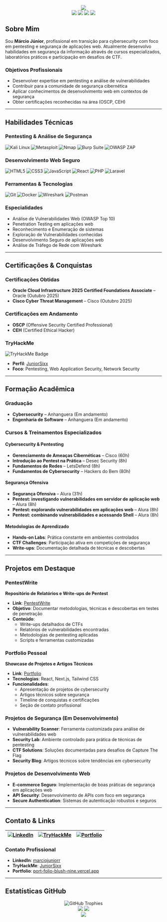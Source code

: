 







<div align="center">
  <img src="https://readme-typing-svg.vercel.app/?color=00ff00&size=35&center=true&vCenter=true&width=1000&lines=HELLO,+I'M+M%C3%A1rcio+J%C3%BAnior;CYBERSECURITY+%7C+PENTESTER+%7C+WEB+DEVELOPER" />
</div>

<div align="center">
  <img src="https://img.shields.io/badge/Cybersecurity-FF6B6B?style=for-the-badge&logo=shield&logoColor=white" />
  <img src="https://img.shields.io/badge/Pentesting-4ECDC4?style=for-the-badge&logo=bug&logoColor=white" />
  <img src="https://img.shields.io/badge/Web%20Development-45B7D1?style=for-the-badge&logo=code&logoColor=white" />
  <img src="https://img.shields.io/badge/Security%20Analysis-FF6B6B?style=for-the-badge&logo=search&logoColor=white" />
</div>

## Sobre Mim

Sou **Márcio Júnior**, profissional em transição para cybersecurity com foco em pentesting e segurança de aplicações web. Atualmente desenvolvo habilidades em segurança da informação através de cursos especializados, laboratórios práticos e participação em desafios de CTF.

### Objetivos Profissionais
- Desenvolver expertise em pentesting e análise de vulnerabilidades
- Contribuir para a comunidade de segurança cibernética
- Aplicar conhecimentos de desenvolvimento web em contextos de segurança
- Obter certificações reconhecidas na área (OSCP, CEH)

---

## Habilidades Técnicas

### Pentesting & Análise de Segurança
![Kali Linux](https://img.shields.io/badge/Kali_Linux-557C94?style=flat&logo=kali-linux&logoColor=white)
![Metasploit](https://img.shields.io/badge/Metasploit-FF6B6B?style=flat&logo=metasploit&logoColor=white)
![Nmap](https://img.shields.io/badge/Nmap-FF6B6B?style=flat&logo=nmap&logoColor=white)
![Burp Suite](https://img.shields.io/badge/Burp_Suite-FF6B6B?style=flat&logo=burp-suite&logoColor=white)
![OWASP ZAP](https://img.shields.io/badge/OWASP_ZAP-FF6B6B?style=flat&logo=owasp&logoColor=white)

### Desenvolvimento Web Seguro
![HTML5](https://img.shields.io/badge/HTML5-E34F26?style=flat&logo=html5&logoColor=white)
![CSS3](https://img.shields.io/badge/CSS3-1572B6?style=flat&logo=css3&logoColor=white)
![JavaScript](https://img.shields.io/badge/JavaScript-F7DF1E?style=flat&logo=javascript&logoColor=black)
![React](https://img.shields.io/badge/React-20232A?style=flat&logo=react&logoColor=61DAFB)
![PHP](https://img.shields.io/badge/PHP-777BB4?style=flat&logo=php&logoColor=white)
![Laravel](https://img.shields.io/badge/Laravel-FF2D20?style=flat&logo=laravel&logoColor=white)

### Ferramentas & Tecnologias
![Git](https://img.shields.io/badge/Git-F05032?style=flat&logo=git&logoColor=white)
![Docker](https://img.shields.io/badge/Docker-2496ED?style=flat&logo=docker&logoColor=white)
![Wireshark](https://img.shields.io/badge/Wireshark-1679A7?style=flat&logo=wireshark&logoColor=white)
![Postman](https://img.shields.io/badge/Postman-FF6C37?style=flat&logo=postman&logoColor=white)

### Especialidades
- Análise de Vulnerabilidades Web (OWASP Top 10)
- Penetration Testing em aplicações web
- Reconhecimento e Enumeração de sistemas
- Exploração de Vulnerabilidades conhecidas
- Desenvolvimento Seguro de aplicações web
- Análise de Tráfego de Rede com Wireshark

---

## Certificações & Conquistas

### Certificações Obtidas
- **Oracle Cloud Infrastructure 2025 Certified Foundations Associate** – Oracle (Outubro 2025)
- **Cisco Cyber Threat Management** – Cisco (Outubro 2025)

### Certificações em Andamento
- **OSCP** (Offensive Security Certified Professional)
- **CEH** (Certified Ethical Hacker)

### TryHackMe
<img src="https://tryhackme-badges.s3.amazonaws.com/JuniorSixx.png?t=20241201" alt="TryHackMe Badge" />

- **Perfil**: [JuniorSixx](https://tryhackme.com/p/JuniorSixx)
- **Foco**: Pentesting, Web Application Security, Network Security

---

## Formação Acadêmica

### Graduação
- **Cybersecurity** – Anhanguera (Em andamento)
- **Engenharia de Software** – Anhanguera (Em andamento)

### Cursos & Treinamentos Especializados

#### Cybersecurity & Pentesting
- **Gerenciamento de Ameaças Cibernéticas** – Cisco (60h)
- **Introdução ao Pentest na Prática** – Desec Security (8h)
- **Fundamentos de Redes** – LetsDefend (8h)
- **Fundamentos de Cybersecurity** – Hackers do Bem (80h)

#### Segurança Ofensiva
- **Segurança Ofensiva** – Alura (31h)
- **Pentest: investigando vulnerabilidades em servidor de aplicação web** – Alura (8h)
- **Pentest: explorando vulnerabilidades em aplicações web** – Alura (8h)
- **Pentest: combinando vulnerabilidades e acessando Shell** – Alura (8h)

#### Metodologias de Aprendizado
- **Hands-on Labs**: Prática constante em ambientes controlados
- **CTF Challenges**: Participação ativa em competições de segurança
- **Write-ups**: Documentação detalhada de técnicas e descobertas

---

## Projetos em Destaque

### PentestWrite
**Repositório de Relatórios e Write-ups de Pentest**
- **Link**: [PentestWrite](https://github.com/JuniorSixx/PentestWrite)
- **Objetivo**: Documentar metodologias, técnicas e descobertas em testes de penetração
- **Conteúdo**: 
  - Write-ups detalhados de CTFs
  - Relatórios de vulnerabilidades encontradas
  - Metodologias de pentesting aplicadas
  - Scripts e ferramentas customizadas

### Portfolio Pessoal
**Showcase de Projetos e Artigos Técnicos**
- **Link**: [Portfolio](https://port-folio-blush-nine.vercel.app/)
- **Tecnologias**: React, Next.js, Tailwind CSS
- **Funcionalidades**:
  - Apresentação de projetos de cybersecurity
  - Artigos técnicos sobre segurança
  - Timeline de conquistas e certificações
  - Seção de contato profissional

### Projetos de Segurança (Em Desenvolvimento)
- **Vulnerability Scanner**: Ferramenta customizada para análise de vulnerabilidades web
- **Security Lab**: Ambiente controlado para prática de técnicas de pentesting
- **CTF Solutions**: Soluções documentadas para desafios de Capture The Flag
- **Security Blog**: Artigos técnicos sobre tendências em cybersecurity

### Projetos de Desenvolvimento Web
- **E-commerce Seguro**: Implementação de boas práticas de segurança em aplicações web
- **API Security**: Desenvolvimento de APIs com foco em segurança
- **Secure Authentication**: Sistemas de autenticação robustos e seguros

---

## Contato & Links

<div align="center">

| [![LinkedIn](https://img.shields.io/badge/LinkedIn-0077B5?style=for-the-badge&logo=linkedin&logoColor=white)](https://www.linkedin.com/in/marciojuniorr/) | [![TryHackMe](https://img.shields.io/badge/TryHackMe-212C42?style=for-the-badge&logo=tryhackme&logoColor=white)](https://tryhackme.com/p/JuniorSixx) | [![Portfolio](https://img.shields.io/badge/Portfolio-000000?style=for-the-badge&logo=vercel&logoColor=white)](https://port-folio-blush-nine.vercel.app/) |
|:---:|:---:|:---:|

</div>

### Contato Profissional
- **LinkedIn**: [marciojuniorr](https://www.linkedin.com/in/marciojuniorr/)
- **TryHackMe**: [JuniorSixx](https://tryhackme.com/p/JuniorSixx)
- **Portfolio**: [port-folio-blush-nine.vercel.app](https://port-folio-blush-nine.vercel.app/)

---

## Estatísticas GitHub

<div align="center">
  <img src="https://github-profile-trophy.vercel.app/?username=JuniorSixx&theme=matrix&no-frame=true&no-bg=true&margin-w=4" alt="GitHub Trophies" />
</div>

<div align="center">
  <img src="https://github-readme-stats.vercel.app/api?username=JuniorSixx&show_icons=true&theme=radical&hide_border=true&bg_color=0D1117" />
  <img src="https://github-readme-stats.vercel.app/api/top-langs/?username=JuniorSixx&layout=compact&theme=radical&hide_border=true&bg_color=0D1117" />
</div>

<div align="center">
  <img src="https://komarev.com/ghpvc/?username=JuniorSixx&color=00ff00&style=flat-square" />
</div>

